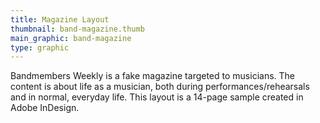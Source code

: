```yaml
---
title: Magazine Layout
thumbnail: band-magazine.thumb
main_graphic: band-magazine
type: graphic
---
```


Bandmembers Weekly is a fake magazine targeted to musicians. The content is about life as a musician, both during performances/rehearsals and in normal, everyday life. This layout is a 14-page sample created in Adobe InDesign.
